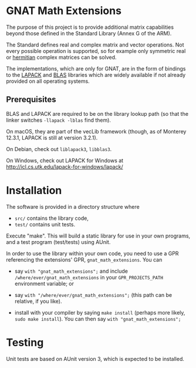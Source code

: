 # GNAT Math Extensions #

The purpose of this project is to provide additional matrix capabilities beyond those defined in the Standard Library (Annex G of the ARM).

The Standard defines real and complex matrix and vector operations. Not every possible operation is supported, so for example only symmetric real or [hermitian](http://en.wikipedia.org/wiki/Hermitian_matrix) complex matrices can be solved.

The implementations, which are only for GNAT, are in the form of bindings to the [LAPACK](https://www.netlib.org/lapack) and [BLAS](https://www.netlib.org/blas/") libraries which are widely available if not already provided on all operating systems.

## Prerequisites ##

BLAS and LAPACK are required to be on the library lookup path (so that the linker switches `-llapack -lblas` find them).

On macOS, they are part of the vecLib framework (though, as of Monterey 12.3.1, LAPACK is still at version 3.2.1).

On Debian, check out `liblapack3`, `libblas3`.

On Windows, check out LAPACK for Windows at http://icl.cs.utk.edu/lapack-for-windows/lapack/

Installation
============

The software is provided in a directory structure where

* `src/`  contains the library code,
* `test/` contains unit tests.

Execute "make". This will build a static library for use in your own programs, and a test program (test/tests) using AUnit.

In order to use the library within your own code, you need to use a GPR referencing the extensions' GPR, `gnat_math_extensions`. You can

* say `with "gnat_math_extensions";` and include `/where/ever/gnat_math_extensions` in your `GPR_PROJECTS_PATH` environment variable; or

* say `with "/where/ever/gnat_math_extensions";` (this path can be relative, if you like).

* install with your compiler by saying `make install` (perhaps more likely, `sudo make install`). You can then say `with "gnat_math_extensions";`

Testing
=======

Unit tests are based on AUnit version 3, which is expected to be installed.

